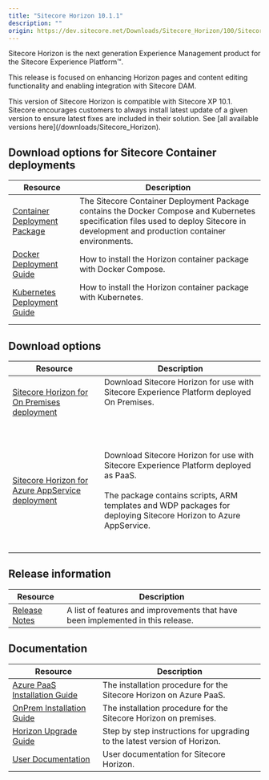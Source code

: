 ```yaml
---
title: "Sitecore Horizon 10.1.1"
description: ""
origin: https://dev.sitecore.net/Downloads/Sitecore_Horizon/100/Sitecore_Horizon_1011
---
```


Sitecore Horizon is the next generation Experience Management product for the Sitecore Experience Platform™.

This release is focused on enhancing Horizon pages and content editing functionality and enabling integration with Sitecore DAM.

  <Alert variant='warning' mb={4}>
    <AlertIcon />
    This version of Sitecore Horizon is compatible with Sitecore XP 10.1.
  </Alert>
  
  <Alert variant='warning' mb={4}>
    <AlertIcon />
    Sitecore encourages customers to always install latest update of a given version to ensure latest fixes are included in their solution. See [all available versions here](/downloads/Sitecore_Horizon).
  </Alert>
  

## Download options for Sitecore Container deployments

 | Resource | Description |
 | --- | --- |
 | [Container Deployment Package](https://github.com/Sitecore/container-deployment/releases/tag/horizon%2F10.1.0.02700) | The Sitecore Container Deployment Package contains the Docker Compose and Kubernetes specification files used to deploy Sitecore in development and production container environments. |
 | [Docker Deployment Guide](https://scdp.blob.core.windows.net/downloads/Sitecore%20Horizon/100/Sitecore%20Horizon%201011/Secure/Docker_deployment_guide_for_Sitecore_Horizon_10_1_1-en.pdf) | How to install the Horizon container package with Docker Compose.  <br /> |
 | [Kubernetes Deployment Guide](https://scdp.blob.core.windows.net/downloads/Sitecore%20Horizon/100/Sitecore%20Horizon%201011/Secure/Kubernetes_deployment_guide_for_Sitecore_Horizon_10_1_1-en.pdf) | How to install the Horizon container package with Kubernetes.  <br />  <br /><br /> |

## Download options

 | Resource | Description |
 | --- | --- |
 | [Sitecore Horizon for On Premises deployment](https://scdp.blob.core.windows.net/downloads/Sitecore%20Horizon/100/Sitecore%20Horizon%201011/Secure/Sitecore%20Horizon%2010.1.1%20rev.%2004429.zip) | Download Sitecore Horizon for use with Sitecore Experience Platform deployed On Premises.  <br />  <br /><br /> |
 | [Sitecore Horizon for Azure AppService deployment](https://scdp.blob.core.windows.net/downloads/Sitecore%20Horizon/100/Sitecore%20Horizon%201011/Secure/Sitecore%20Horizon%20for%20Azure%2010.1.1%20rev.%2004429.zip) | <br /><br />Download Sitecore Horizon for use with Sitecore Experience Platform deployed as PaaS.<br /><br />The package contains scripts, ARM templates and WDP packages for deploying Sitecore Horizon to Azure AppService.<br /><br />  <br /> |

## Release information

 | Resource | Description |
 | --- | --- |
 | [Release Notes](/downloads/Sitecore_Horizon/100/Sitecore_Horizon_1011/Release_Notes) | A list of features and improvements that have been implemented in this release. |

## Documentation

 | Resource | Description |
 | --- | --- |
 | [Azure PaaS Installation Guide](https://scdp.blob.core.windows.net/downloads/Sitecore%20Horizon/100/Sitecore%20Horizon%201011/Secure/Azure%20Deployment%20Guide%20-%20Horizon%2010_1_1.pdf) | The installation procedure for the Sitecore Horizon on Azure PaaS. |
 | [OnPrem Installation Guide](https://scdp.blob.core.windows.net/downloads/Sitecore%20Horizon/100/Sitecore%20Horizon%201011/Secure/On-prem%20Installation%20Guide%20-%20Horizon%2010_1_1.pdf) | The installation procedure for the Sitecore Horizon on premises. |
 | [Horizon Upgrade Guide](https://scdp.blob.core.windows.net/downloads/Sitecore%20Horizon/100/Sitecore%20Horizon%201011/Secure/Horizon_Upgrade_Guide-10.1.1.pdf) | Step by step instructions for upgrading to the latest version of Horizon. |
 | [User Documentation](https://doc.sitecore.com/users/101/sitecore-experience-platform/en/horizon.html) | User documentation for Sitecore Horizon. |